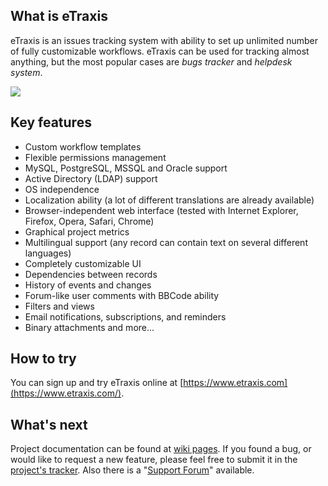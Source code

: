 ## What is eTraxis

eTraxis is an issues tracking system with ability to set up unlimited number of fully customizable workflows. eTraxis can be used for tracking almost anything, but the most popular cases are *bugs tracker* and *helpdesk system*.

![](https://raw.githubusercontent.com/wiki/etraxis/etraxis-obsolete/images/frontpage.png)

## Key features

* Custom workflow templates
* Flexible permissions management
* MySQL, PostgreSQL, MSSQL and Oracle support
* Active Directory (LDAP) support
* OS independence
* Localization ability (a lot of different translations are already available)
* Browser-independent web interface (tested with Internet Explorer, Firefox, Opera, Safari, Chrome)
* Graphical project metrics
* Multilingual support (any record can contain text on several different languages)
* Completely customizable UI
* Dependencies between records
* History of events and changes
* Forum-like user comments with BBCode ability
* Filters and views
* Email notifications, subscriptions, and reminders
* Binary attachments
and more...

## How to try

You can sign up and try eTraxis online at [https://www.etraxis.com](https://www.etraxis.com/).

## What's next

Project documentation can be found at [wiki pages](../../wiki). If you found a bug, or would like to request a new feature, please feel free to submit it in the [project's tracker](../../issues/new). Also there is a "[Support Forum](https://forum.etraxis.com/)" available.
